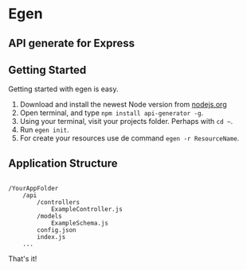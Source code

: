 # Egen
## API generate for Express

## Getting Started

Getting started with egen is easy.

1. Download and install the newest Node version from [nodejs.org](https://nodejs.org)
2. Open terminal, and type `npm install api-generator -g`.
3. Using your terminal, visit your projects folder. Perhaps with `cd ~`.
4. Run `egen init`.
5. For create your resources use de command `egen -r ResourceName`.


## Application Structure

```

/YourAppFolder
	/api
		/controllers
			ExampleController.js
		/models
			ExampleSchema.js
		config.json
		index.js
	...

```

That's it!